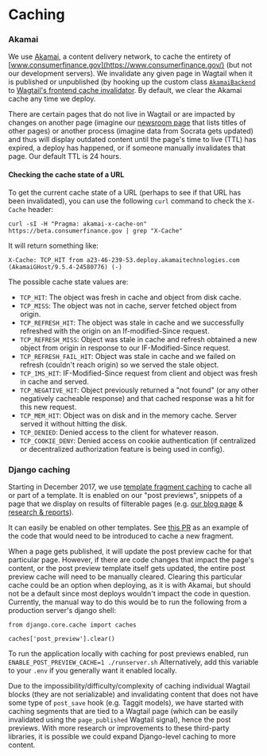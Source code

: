 # Caching

### Akamai

We use [Akamai](https://www.akamai.com/), a content delivery network, to cache the entirety of [www.consumerfinance.gov](https://www.consumerfinance.gov/) (but not our development servers). We invalidate any given page in Wagtail when it is published or unpublished (by hooking up the custom class [`AkamaiBackend`](https://github.com/cfpb/consumerfinance.gov/blob/master/cfgov/v1/models/akamai_backend.py) to [Wagtail's frontend cache invalidator](http://docs.wagtail.io/en/v2.0.1/reference/contrib/frontendcache.html). By default, we clear the Akamai cache any time we deploy.

There are certain pages that do not live in Wagtail or are impacted by changes on another page (imagine our [newsroom page](https://www.consumerfinance.gov/about-us/newsroom/) that lists titles of other pages) or another process (imagine data from Socrata gets updated) and thus will display outdated content until the page's time to live (TTL) has expired, a deploy has happened, or if someone manually invalidates that page. Our default TTL is 24 hours.

#### Checking the cache state of a URL

To get the current cache state of a URL (perhaps to see if that URL has been invalidated), you can use the following `curl` command to check the `X-Cache` header:

```shell
curl -sI -H "Pragma: akamai-x-cache-on" https://beta.consumerfinance.gov | grep "X-Cache"
```

It will return something like:

```
X-Cache: TCP_HIT from a23-46-239-53.deploy.akamaitechnologies.com (AkamaiGHost/9.5.4-24580776) (-)
```

The possible cache state values are:

- `TCP_HIT`: The object was fresh in cache and object from disk cache.
- `TCP_MISS`: The object was not in cache, server fetched object from origin.
- `TCP_REFRESH_HIT`: The object was stale in cache and we successfully refreshed with the origin on an If-modified-Since request.
- `TCP_REFRESH_MISS`: Object was stale in cache and refresh obtained a new object from origin in response to our IF-Modified-Since request.
- `TCP_REFRESH_FAIL_HIT`: Object was stale in cache and we failed on refresh (couldn't reach origin) so we served the stale object.
- `TCP_IMS_HIT`: IF-Modified-Since request from client and object was fresh in cache and served.
- `TCP_NEGATIVE_HIT`: Object previously returned a "not found" (or any other negatively cacheable response) and that cached response was a hit for this new request.
- `TCP_MEM_HIT`: Object was on disk and in the memory cache. Server served it without hitting the disk.
- `TCP_DENIED`: Denied access to the client for whatever reason.
- `TCP_COOKIE_DENY`: Denied access on cookie authentication (if centralized or decentralized authorization feature is being used in config).

### Django caching

Starting in December 2017, we use [template fragment caching](https://github.com/cfpb/consumerfinance.gov/blob/master/cfgov/v1/fragment_cache_extension.py) to cache all or part of a template.  It is enabled on our "post previews", snippets of a page that we display on results of filterable pages (e.g. [our blog page](https://consumerfinance.gov/about-us/blog) & [research & reports](https://www.consumerfinance.gov/data-research/research-reports/)).

It can easily be enabled on other templates. See [this PR](https://github.com/cfpb/consumerfinance.gov/pull/3663/files) as an example of the code that would need to be introduced to cache a new fragment.

When a page gets published, it will update the post preview cache for that particular page.  However, if there are code changes that impact the page's content, or the post preview template itself gets updated, the entire post preview cache will need to be manually cleared. Clearing this particular cache could be an option when deploying, as it is with Akamai, but should not be a default since most deploys wouldn't impact the code in question.  Currently, the manual way to do this would be to run the following from a production server's django shell:

```
from django.core.cache import caches

caches['post_preview'].clear()
```

To run the application locally with caching for post previews enabled, run `ENABLE_POST_PREVIEW_CACHE=1 ./runserver.sh`
Alternatively, add this variable to your `.env` if you generally want it enabled locally.

Due to the impossibility/difficulty/complexity of caching individual Wagtail blocks (they are not serializable) and invalidating content that does not have some type of `post_save` hook (e.g. Taggit models), we have started with caching segments that are tied to a Wagtail page (which can be easily invalidated using the `page_published` Wagtail signal), hence the post previews. With more research or improvements to these third-party libraries, it is possible we could expand Django-level caching to more content.
